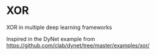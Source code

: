 # XOR

XOR in multiple deep learning frameworks

Inspired in the DyNet example from 
https://github.com/clab/dynet/tree/master/examples/xor/

